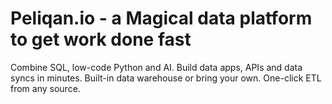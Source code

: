 # Peliqan.io - a Magical data platform to get work done fast
Combine SQL, low-code Python and AI. Build data apps, APIs and data syncs in minutes. Built-in data warehouse or bring your own. One-click ETL from any source.
